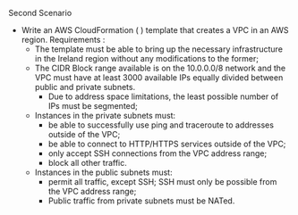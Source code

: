 Second Scenario
- Write an AWS CloudFormation (  ) template that creates a VPC in an AWS region.
Requirements :
  - The template must be able to bring up the necessary infrastructure in the Ireland region without any modifications to the former;
  - The CIDR Block range available is on the 10.0.0.0/8 network and the VPC must have at least 3000 available IPs equally divided between public and private subnets.
    - Due to address space limitations, the least possible number of IPs must be segmented;
  - Instances in the private subnets must:
    - be able to successfully use ping and traceroute to addresses outside of the VPC;
    - be able to connect to HTTP/HTTPS services outside of the VPC;
    - only accept SSH connections from the VPC address range;
    - block all other traffic.
  - Instances in the public subnets must:
    - permit all traffic, except SSH; SSH must only be possible from the VPC address range;
    - Public traffic from private subnets must be NATed.